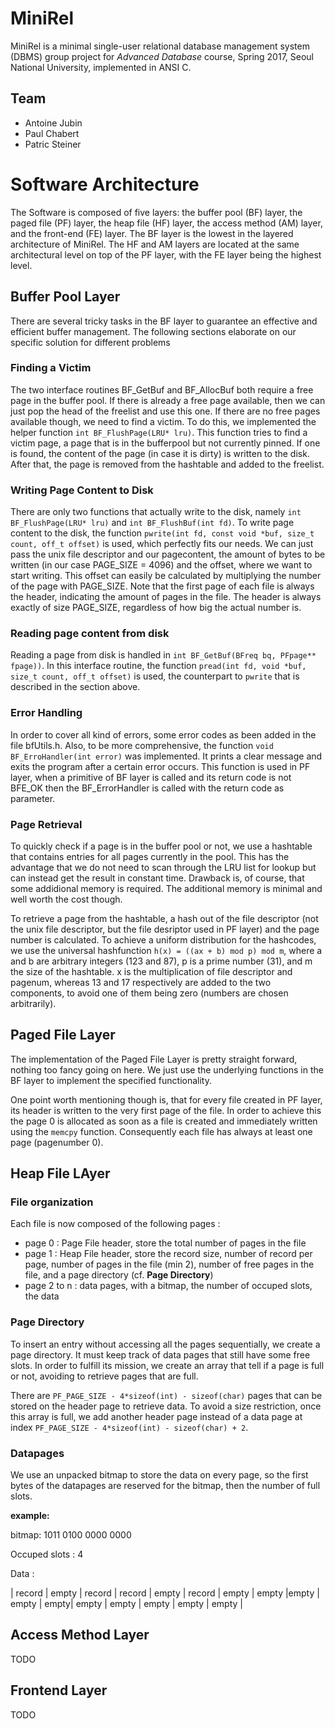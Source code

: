 # MiniRel
MiniRel is a minimal single-user relational database management system (DBMS) group project for *Advanced Database* course, Spring 2017, Seoul National University, implemented in ANSI C.

## Team
- Antoine Jubin
- Paul Chabert
- Patric Steiner

# Software Architecture
The Software is composed of five layers: the buffer pool (BF) layer, the paged file (PF) layer, the heap file (HF) layer, the access method (AM) layer, and the front-end (FE) layer. The BF layer is the lowest in the layered architecture of MiniRel. The HF and AM layers are located at the same architectural level on top of the PF layer, with the FE layer being the highest level.

## Buffer Pool Layer
There are several tricky tasks in the BF layer to guarantee an effective and efficient buffer management. The following sections elaborate on our specific solution for different problems

### Finding a Victim
The two interface routines BF_GetBuf and BF_AllocBuf both require a free page in the buffer pool. If there is already a free page available, then we can just pop the head of the freelist and use this one. If there are no free pages available though, we need to find a victim. To do this, we implemented the helper function `int BF_FlushPage(LRU* lru)`. This function tries to find a victim page, a page that is in the bufferpool but not currently pinned. If one is found, the content of the page (in case it is dirty) is written to the disk. After that, the page is removed from the hashtable and added to the freelist.

### Writing Page Content to Disk
There are only two functions that actually write to the disk, namely `int BF_FlushPage(LRU* lru)` and `int BF_FlushBuf(int fd)`. To write page content to the disk, the function `pwrite(int fd, const void *buf, size_t count, off_t offset)` is used, which perfectly fits our needs. We can just pass the unix file descriptor and our pagecontent, the amount of bytes to be written (in our case PAGE_SIZE = 4096) and the offset, where we want to start writing. This offset can easily be calculated by multiplying the number of the page with PAGE_SIZE. Note that the first page of each file is always the header, indicating the amount of pages in the file. The header is always exactly of size PAGE_SIZE, regardless of how big the actual number is.

### Reading page content from disk
Reading a page from disk is handled in `int BF_GetBuf(BFreq bq, PFpage** fpage))`. In this interface routine, the function `pread(int fd, void *buf, size_t count, off_t offset)` is used, the counterpart to `pwrite` that is described in the section above.

### Error Handling
In order to cover all kind of errors, some error codes as been added in the file bfUtils.h. Also, to be more comprehensive, the function `void BF_ErroHandler(int error)` was implemented. It prints a clear message and exits the program after a certain error occurs. This function is used in PF layer, when a primitive of BF layer is called and its return code is not BFE_OK then the BF_ErrorHandler is called with the return code as parameter.

### Page Retrieval
To quickly check if a page is in the buffer pool or not, we use a hashtable that contains entries for all pages currently in the pool. This has the advantage that we do not need to scan through the LRU list for lookup but can instead get the result in constant time.
Drawback is, of course, that some addidional memory is required. The additional memory is minimal and well worth the cost though.

To retrieve a page from the hashtable, a hash out of the file descriptor (not the unix file descriptor, but the file desriptor used in PF layer) and the page number is calculated. To achieve a uniform distribution for the hashcodes, we use the universal hashfunction `h(x) = ((ax + b) mod p) mod m`, where a and b are arbitrary integers (123 and 87), p is a prime number (31), and m the size of the hashtable. x is the multiplication of file descriptor and pagenum, whereas 13 and 17 respectively are added to the two components, to avoid one of them being zero (numbers are chosen arbitrarily).

## Paged File Layer
The implementation of the Paged File Layer is pretty straight forward, nothing too fancy going on here. We just use the underlying functions in the BF layer to implement the specified functionality.

One point worth mentioning though is, that for every file created in PF layer, its header is written to the very first page of the file. In order to achieve this the page 0 is allocated as soon as a file is created and immediately written using the `memcpy` function.
Consequently each file has always at least one page (pagenumber 0).


## Heap File LAyer

### File organization
Each file is now composed of the following pages :
- page 0 : Page File header, store the total number of pages in the file
- page 1 : Heap File header, store the record size, number of record per page, number of pages in the file (min 2), number of free pages in the file, and a page directory (cf. **Page Directory**)
- page 2 to n : data pages, with a bitmap, the number of occuped slots, the data

### Page Directory
To insert an entry without accessing all the pages sequentially, we create a page directory. It must keep track of data pages that still have some free slots. In order to fulfill its mission, we create an array that tell if a page is full or not, avoiding to retrieve pages that are full.

There are `PF_PAGE_SIZE - 4*sizeof(int) - sizeof(char)` pages that can be stored on the header page to retrieve data.
To avoid a size restriction, once this array is full, we add another header page instead of a data page at index `PF_PAGE_SIZE - 4*sizeof(int) - sizeof(char) + 2`.

### Datapages
We use an unpacked bitmap to store the data on every page, so the first bytes of the datapages are reserved for the bitmap, then the number of full slots.

**example:** 

bitmap:	1011 0100	0000 0000	

Occuped slots :  4 

Data : 

| record | empty | record | record | empty | record | empty | empty |empty | empty | empty| empty | empty | empty | empty | empty |



## Access Method Layer
TODO

## Frontend Layer
TODO
